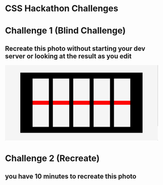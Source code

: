 # CSS Hackathon Challenges

# Challenge 1 (Blind Challenge)

## Recreate this photo without starting your dev server or looking at the result as you edit

<img src="./Challenge1/Challenge-1.png">

# Challenge 2 (Recreate)

## you have 10 minutes to recreate this photo
